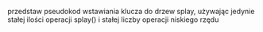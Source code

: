 przedstaw pseudokod wstawiania klucza do drzew splay, używając jedynie stałej ilości operacji splay() i stałej liczby operacji niskiego rzędu

